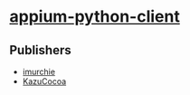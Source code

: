 # [appium-python-client](https://pypi.org/project/appium-python-client)



## Publishers
- [imurchie](https://pypi.org/user/imurchie)
- [KazuCocoa](https://pypi.org/user/KazuCocoa)

